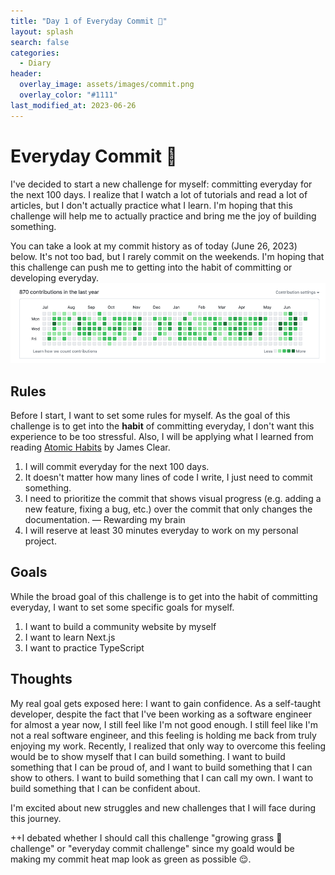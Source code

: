 ```yaml
---
title: "Day 1 of Everyday Commit 📖"
layout: splash
search: false
categories: 
  - Diary
header:
  overlay_image: assets/images/commit.png
  overlay_color: "#1111"
last_modified_at: 2023-06-26
---
```

# Everyday Commit 📖

I've decided to start a new challenge for myself: committing everyday for the next 100 days. I realize that I watch a lot of tutorials and read a lot of articles, but I don't actually practice what I learn. I'm hoping that this challenge will help me to actually practice and bring me the joy of building something.

You can take a look at my commit history as of today (June 26, 2023) below. It's not too bad, but I rarely commit on the weekends. I'm hoping that this challenge can push me to getting into the habit of committing or developing everyday.
![commitHistory.png](/assets/images/commitHistory.png)

## Rules
Before I start, I want to set some rules for myself. As the goal of this challenge is to get into the **habit** of committing everyday, I don't want this experience to be too stressful. Also, I will be applying what I learned from reading [Atomic Habits](https://jamesclear.com/atomic-habits) by James Clear.

1. I will commit everyday for the next 100 days.
2. It doesn't matter how many lines of code I write, I just need to commit something.
3. I need to prioritize the commit that shows visual progress (e.g. adding a new feature, fixing a bug, etc.) over the commit that only changes the documentation. — Rewarding my brain
4. I will reserve at least 30 minutes everyday to work on my personal project.

## Goals
While the broad goal of this challenge is to get into the habit of committing everyday, I want to set some specific goals for myself.
1. I want to build a community website by myself
2. I want to learn Next.js
3. I want to practice TypeScript

## Thoughts
My real goal gets exposed here: I want to gain confidence. As a self-taught developer, despite the fact that I've been working as a software engineer for almost a year now, I still feel like I'm not good enough. I still feel like I'm not a real software engineer, and this feeling is holding me back from truly enjoying my work. Recently, I realized that only way to overcome this feeling would be to show myself that I can build something. I want to build something that I can be proud of, and I want to build something that I can show to others. I want to build something that I can call my own. I want to build something that I can be confident about.

I'm excited about new struggles and new challenges that I will face during this journey.


++I debated whether I should call this challenge "growing grass 🌱challenge" or "everyday commit challenge" since my goald would be making my commit heat map look as green as possible 😌. 

